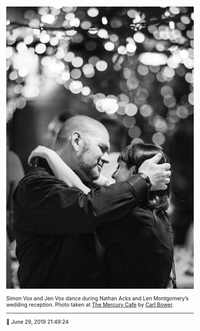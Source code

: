 ![Simon and Jen Vox dance](assets/6123b5f5dde47c9ea000cd19f476c8b3.webp)

Simon Vox and Jen Vox dance during Nathan Acks and Len Montgomery’s wedding reception. Photo taken at [The Mercury Cafe](http://mercurycafe.com/) by [Carl Bower](http://carlbowerphotos.com/).

- - - -

📅 June 29, 2019 21:49:24
